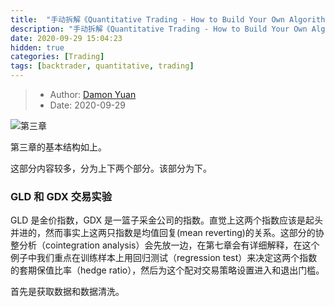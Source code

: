 ```yaml
---
title:  "手动拆解《Quantitative Trading - How to Build Your Own Algorithmic Trading Business》（三）(上)"
description: "手动拆解《Quantitative Trading - How to Build Your Own Algorithmic Trading Business》（三）（上）"
date: 2020-09-29 15:04:23
hidden: true
categories: [Trading]
tags: [backtrader, quantitative, trading]
---
```


> * Author: [Damon Yuan](https://www.damonyuan.com)
> * Date: 2020-09-29

![第三章]({{site.url}}/images/2020-09-28-qt-htbyoatb-3.2/c3.png "第三章")

第三章的基本结构如上。

这部分内容较多，分为上下两个部分。该部分为下。

### GLD 和 GDX 交易实验

GLD 是金价指数，GDX 是一篮子采金公司的指数。直觉上这两个指数应该是起头并进的，然而事实上这两只指数是均值回复(mean reverting)的关系。这部分的协整分析（cointegration analysis）会先放一边，在第七章会有详细解释，在这个例子中我们重点在训练样本上用回归测试（regression test）来决定这两个指数的套期保值比率（hedge ratio），然后为这个配对交易策略设置进入和退出门槛。

首先是获取数据和数据清洗。

